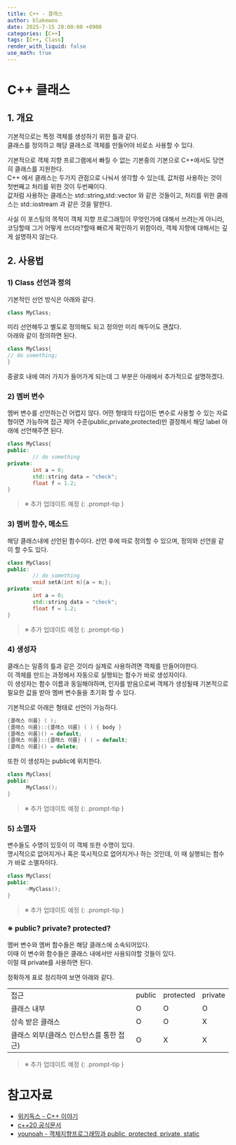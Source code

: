 ```yaml
---
title: C++ - 클래스
author: blakewoo
date: 2025-7-15 20:00:00 +0900
categories: [C++]
tags: [C++, Class] 
render_with_liquid: false
use_math: true
---
```


# C++ 클래스
## 1. 개요
기본적으로는 특정 객체를 생성하기 위한 틀과 같다.   
클래스를 정의하고 해당 클래스로 객체를 만들어야 비로소 사용할 수 있다.

기본적으로 객체 지향 프로그램에서 빠질 수 없는 기본중의 기본으로 C++에서도 당연히 클래스를 지원한다.    
C++ 에서 클래스는 두가지 관점으로 나눠서 생각할 수 있는데, 값처럼 사용하는 것이 첫번째고 처리를 위한 것이 두번째이다.   
값처럼 사용하는 클래스는 std::string,std::vector 와 같은 것들이고, 처리를 위한 클래스는 std::iostream 과 같은 것을 말한다.

사실 이 포스팅의 목적이 객체 지향 프로그래밍이 무엇인가에 대해서 쓰려는게 아니라,
코딩할때 그거 어떻게 쓰더라?할때 빠르게 확인하기 위함이라, 객체 지향에 대해서는 깊게 설명하지 않는다.

## 2. 사용법
### 1) Class 선언과 정의
기본적인 선언 방식은 아래와 같다.

```cpp
class MyClass;
```

미리 선언해두고 별도로 정의해도 되고 정의만 미리 해두어도 괜찮다.   
아래와 같이 정의하면 된다.

```cpp
class MyClass{
// do something;
}
```

중괄호 내에 여러 가지가 들어가게 되는데 그 부분은 아래에서 추가적으로 설명하겠다.

### 2) 멤버 변수
멤버 변수를 선언하는건 어렵지 않다. 어떤 형태의 타입이든 변수로 사용할 수 있는 자료형이면 가능하며
접근 제어 수준(public,private,protected)만 결정해서 해당 label 아래에 선언해주면 된다.

```cpp
class MyClass{
public:
        // do something
private:
        int a = 0;
        std::string data = "check";
        float f = 1.2;
}
```

> ※ 추가 업데이트 예정
{: .prompt-tip }
> 
### 3) 멤버 함수, 메소드
해당 클래스내에 선언된 함수이다. 선언 후에 따로 정의할 수 있으며, 정의와 선언을 같이 할 수도 있다.

```cpp
class MyClass{
public:
        // do something
        void setA(int n){a = n;};
private:
        int a = 0;
        std::string data = "check";
        float f = 1.2;
}
```

> ※ 추가 업데이트 예정
{: .prompt-tip }

### 4) 생성자
클래스는 일종의 틀과 같은 것이라 실제로 사용하려면 객체를 만들어야한다.   
이 객체를 만드는 과정에서 자동으로 실행되는 함수가 바로 생성자이다.   
이 생성자는 함수 이름과 동일해야하며, 인자를 받음으로써 객체가 생성될때 기본적으로 필요한 값을 받아
멤버 변수들을 초기화 할 수 있다.

기본적으로 아래은 형태로 선언이 가능하다.
```cpp
{클래스 이름} ( );
{클래스 이름}::{클래스 이름} ( ) { body }
{클래스 이름}() = default;
{클래스 이름}::{클래스 이름} ( ) = default;
{클래스 이름}() = delete;
```

또한 이 생성자는 public에 위치한다.
```cpp
class MyClass{
public:
      MyClass();
}
```

> ※ 추가 업데이트 예정
{: .prompt-tip }

### 5) 소멸자
변수들도 수명이 있듯이 이 객체 또한 수명이 있다.   
명시적으로 없어지거나 혹은 묵시적으로 없어지거나 하는 것인데, 이 때 실행되는 함수가 바로 소멸자이다.   

```cpp
class MyClass{
public:
      ~MyClass();
}
```

> ※ 추가 업데이트 예정
{: .prompt-tip }

### ※ public? private? protected?
멤버 변수와 멤버 함수들은 해당 클래스에 소속되어있다.   
이때 이 변수와 함수들은 클래스 내에서만 사용되야할 것들이 있다.   
이럴 때 private를 사용하면 된다.

정확하게 표로 정리하여 보면 아래와 같다.

<table>
    <tr>
        <td>접근</td>
        <td>public</td>
        <td>protected</td>
        <td>private </td>
    </tr>
    <tr>
        <td>클래스 내부</td>
        <td>O</td>
        <td>O</td>
        <td>O </td>
    </tr>
    <tr>
        <td>상속 받은 클래스</td>
        <td>O</td>
        <td>O</td>
        <td>X </td>
    </tr>
    <tr>
        <td>클래스 외부(클래스 인스턴스를 통한 접근)</td>
        <td>O</td>
        <td>X</td>
        <td>X</td>
    </tr>
</table>

> ※ 추가 업데이트 예정
{: .prompt-tip }

# 참고자료
- [위키독스 - C++ 이야기](https://wikidocs.net/25044)
- [c++20 공식문서](https://isocpp.org/files/papers/N4860.pdf)
- [younoah - 객체지향프로그래밍과 public, protected, private, static](https://velog.io/@younoah/oop)

